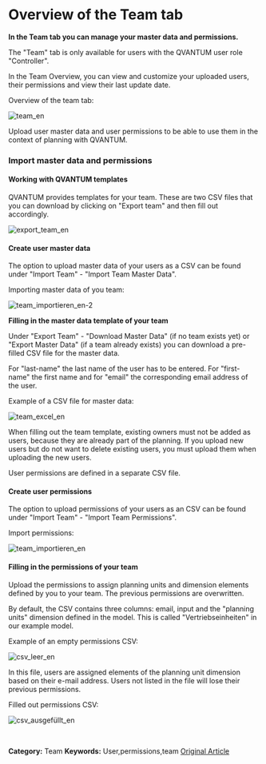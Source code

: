 # Overview of the Team tab

**In the Team tab you can manage your master data and permissions.**


The "Team" tab is only available for users with the QVANTUM user role "Controller".



In the Team Overview, you can view and customize your uploaded users, their permissions and view their last update date.   
  
Overview of the team tab:


![team_en](https://lp.qvantum-plan.de/hubfs/team_en.png)


Upload user master data and user permissions to be able to use them in the context of planning with QVANTUM.


### Import master data and permissions


#### Working with QVANTUM templates


QVANTUM provides templates for your team. These are two CSV files that you can download by clicking on "Export team" and then fill out accordingly. 


![export_team_en](https://lp.qvantum-plan.de/hubfs/export_team_en.png)


#### Create user master data


The option to upload master data of your users as a CSV can be found under "Import Team" - "Import Team Master Data".  
  
Importing master data of you team:


![team_importieren_en-2](https://lp.qvantum-plan.de/hubfs/team_importieren_en-2.png)


**Filling in the master data template of your team**


Under "Export Team" - "Download Master Data" (if no team exists yet) or "Export Master Data" (if a team already exists) you can download a pre-filled CSV file for the master data.  
  
For "last-name" the last name of the user has to be entered. For "first-name" the first name and for "email" the corresponding email address of the user.  
  
Example of a CSV file for master data:


![team_excel_en](https://lp.qvantum-plan.de/hubfs/team_excel_en.png)



When filling out the team template, existing owners must not be added as users, because they are already part of the planning. If you upload new users but do not want to delete existing users, you must upload them when uploading the new users.



User permissions are defined in a separate CSV file.


#### Create user permissions


The option to upload permissions of your users as an CSV can be found under "Import Team" - "Import Team Permissions".  
  
Import permissions:


![team_importieren_en](https://lp.qvantum-plan.de/hubfs/team_importieren_en.png)


#### Filling in the permissions of your team


Upload the permissions to assign planning units and dimension elements defined by you to your team. The previous permissions are overwritten.


By default, the CSV contains three columns: email, input and the "planning units" dimension defined in the model. This is called "Vertriebseinheiten" in our example model.


Example of an empty permissions CSV:


![csv_leer_en](https://lp.qvantum-plan.de/hubfs/csv_leer_en.png)


In this file, users are assigned elements of the planning unit dimension based on their e-mail address. Users not listed in the file will lose their previous permissions.


Filled out permissions CSV:


![csv_ausgefüllt_en](https://lp.qvantum-plan.de/hubfs/csv_ausgef%C3%BCllt_en.png)


 



**Category:** Team
**Keywords:** User,permissions,team
[Original Article](https://lp.qvantum-plan.de/en/wissensdatenbank/tab-team)
